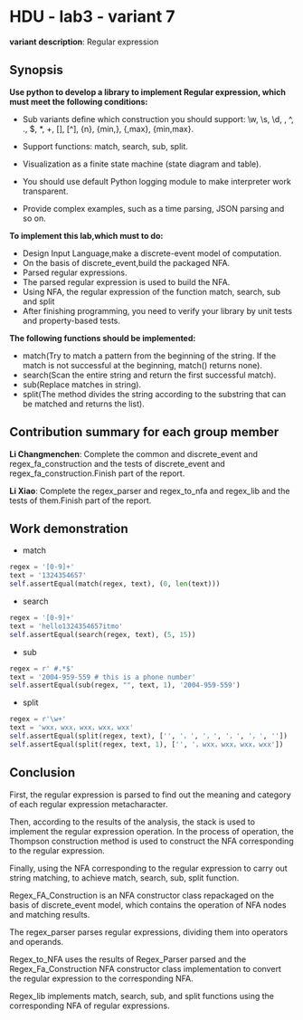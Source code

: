 # HDU - lab3 - variant 7

   **variant description**: Regular expression

## Synopsis

**Use python to develop a library to implement Regular expression,
which must meet the following conditions:**

- Sub variants define which construction you should support:
  \w, \s, \d, \, ^, ., $, *, +, [], [^], {n}, {min,}, {,max}, {min,max}.

- Support functions: match, search, sub, split.
- Visualization as a finite state machine (state diagram and table).
- You should use default Python logging module to make interpreter work transparent.
- Provide complex examples, such as a time parsing, JSON parsing and so on.

**To implement this lab,which must to do:**

- Design Input Language,make a discrete-event model of computation.
- On the basis of discrete_event,build the packaged NFA.
- Parsed regular expressions.
- The parsed regular expression is used to build the NFA.
- Using NFA, the regular expression of the function match, search, sub and split
- After finishing programming, you need to verify your library
by unit tests and property-based tests.

**The following functions should be implemented:**

- match(Try to match a pattern from the beginning of the string.
If the match is not successful at the beginning, match() returns none).
- search(Scan the entire string and return the first successful match).
- sub(Replace matches in string).
- split(The method divides the string according to the substring
that can be matched and returns the list).

## Contribution summary for each group member

**Li Changmenchen**: Complete the common and discrete_event and
regex_fa_construction and the tests of discrete_event and
regex_fa_construction.Finish part of the report.

**Li Xiao**: Complete the regex_parser and regex_to_nfa and regex_lib
and the tests of them.Finish part of the report.

## Work demonstration

- match

```python
regex = '[0-9]+'
text = '1324354657'
self.assertEqual(match(regex, text), (0, len(text)))
```

- search

```python
regex = '[0-9]+'
text = 'hello1324354657itmo'
self.assertEqual(search(regex, text), (5, 15))
```

- sub

```python
regex = r' #.*$'
text = '2004-959-559 # this is a phone number'
self.assertEqual(sub(regex, "", text, 1), '2004-959-559')
```

- split

```python
regex = r'\w+'
text = 'wxx，wxx，wxx，wxx，wxx'
self.assertEqual(split(regex, text), ['', '，', '，', '，', '，', ''])
self.assertEqual(split(regex, text, 1), ['', '，wxx，wxx，wxx，wxx'])
```

## Conclusion

  First, the regular expression is parsed to find out the meaning
  and category of each regular expression metacharacter.

  Then, according to the results of the analysis,
  the stack is used to implement the regular expression operation.
  In the process of operation, the Thompson construction method is used to
  construct the NFA corresponding to the regular expression.

  Finally, using the NFA corresponding to the regular expression
  to carry out string matching, to achieve match, search, sub, split function.

  Regex_FA_Construction is an NFA constructor class repackaged on the basis of
  discrete_event model, which contains the operation of NFA nodes and matching results.

  The regex_parser parses regular expressions, dividing them into operators and operands.

  Regex_to_NFA uses the results of Regex_Parser parsed and
  the Regex_Fa_Construction NFA constructor class implementation
  to convert the regular expression to the corresponding NFA.

  Regex_lib implements match, search, sub, and split functions
  using the corresponding NFA of regular expressions.
